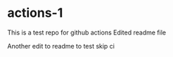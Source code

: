 # actions-1
This is a test repo for github actions
Edited readme file

Another edit to readme to test skip ci